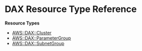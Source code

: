 # DAX Resource Type Reference<a name="AWS_DAX"></a>

**Resource Types**
+ [AWS::DAX::Cluster](aws-resource-dax-cluster.md)
+ [AWS::DAX::ParameterGroup](aws-resource-dax-parametergroup.md)
+ [AWS::DAX::SubnetGroup](aws-resource-dax-subnetgroup.md)
